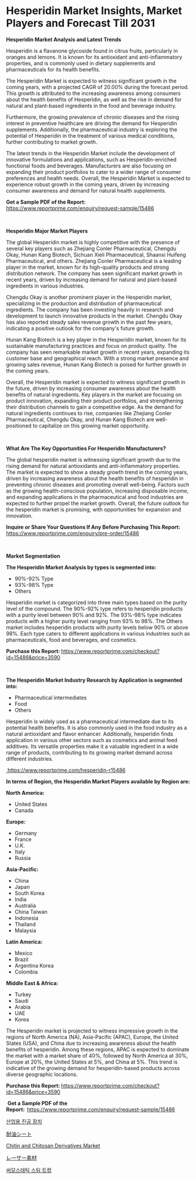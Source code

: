 <p><h1>Hesperidin Market Insights, Market Players and Forecast Till 2031</h1></p><p><strong>Hesperidin Market Analysis and Latest Trends</strong></p>
<p><p>Hesperidin is a flavanone glycoside found in citrus fruits, particularly in oranges and lemons. It is known for its antioxidant and anti-inflammatory properties, and is commonly used in dietary supplements and pharmaceuticals for its health benefits.</p><p>The Hesperidin Market is expected to witness significant growth in the coming years, with a projected CAGR of 20.00% during the forecast period. This growth is attributed to the increasing awareness among consumers about the health benefits of Hesperidin, as well as the rise in demand for natural and plant-based ingredients in the food and beverage industry.</p><p>Furthermore, the growing prevalence of chronic diseases and the rising interest in preventive healthcare are driving the demand for Hesperidin supplements. Additionally, the pharmaceutical industry is exploring the potential of Hesperidin in the treatment of various medical conditions, further contributing to market growth.</p><p>The latest trends in the Hesperidin Market include the development of innovative formulations and applications, such as Hesperidin-enriched functional foods and beverages. Manufacturers are also focusing on expanding their product portfolios to cater to a wider range of consumer preferences and health needs. Overall, the Hesperidin Market is expected to experience robust growth in the coming years, driven by increasing consumer awareness and demand for natural health supplements.</p></p>
<p><strong>Get a Sample PDF of the Report:&nbsp;</strong> <a href="https://www.reportprime.com/enquiry/request-sample/15486">https://www.reportprime.com/enquiry/request-sample/15486</a></p>
<p>&nbsp;</p>
<p><strong>Hesperidin Major Market Players</strong></p>
<p><p>The global Hesperidin market is highly competitive with the presence of several key players such as Zhejiang Conler Pharmaceutical, Chengdu Okay, Hunan Kang Biotech, Sichuan Xieli Pharmaceutical, Shaanxi Huifeng Pharmaceutical, and others. Zhejiang Conler Pharmaceutical is a leading player in the market, known for its high-quality products and strong distribution network. The company has seen significant market growth in recent years, driven by increasing demand for natural and plant-based ingredients in various industries.</p><p>Chengdu Okay is another prominent player in the Hesperidin market, specializing in the production and distribution of pharmaceutical ingredients. The company has been investing heavily in research and development to launch innovative products in the market. Chengdu Okay has also reported steady sales revenue growth in the past few years, indicating a positive outlook for the company's future growth.</p><p>Hunan Kang Biotech is a key player in the Hesperidin market, known for its sustainable manufacturing practices and focus on product quality. The company has seen remarkable market growth in recent years, expanding its customer base and geographical reach. With a strong market presence and growing sales revenue, Hunan Kang Biotech is poised for further growth in the coming years.</p><p>Overall, the Hesperidin market is expected to witness significant growth in the future, driven by increasing consumer awareness about the health benefits of natural ingredients. Key players in the market are focusing on product innovation, expanding their product portfolios, and strengthening their distribution channels to gain a competitive edge. As the demand for natural ingredients continues to rise, companies like Zhejiang Conler Pharmaceutical, Chengdu Okay, and Hunan Kang Biotech are well-positioned to capitalize on this growing market opportunity.</p></p>
<p>&nbsp;</p>
<p><strong>What Are The Key Opportunities For Hesperidin Manufacturers?</strong></p>
<p><p>The global hesperidin market is witnessing significant growth due to the rising demand for natural antioxidants and anti-inflammatory properties. The market is expected to show a steady growth trend in the coming years, driven by increasing awareness about the health benefits of hesperidin in preventing chronic diseases and promoting overall well-being. Factors such as the growing health-conscious population, increasing disposable income, and expanding applications in the pharmaceutical and food industries are expected to further propel the market growth. Overall, the future outlook for the hesperidin market is promising, with opportunities for expansion and innovation.</p></p>
<p><strong>Inquire or Share Your Questions If Any Before Purchasing This Report:</strong> <a href="https://www.reportprime.com/enquiry/pre-order/15486">https://www.reportprime.com/enquiry/pre-order/15486</a></p>
<p>&nbsp;</p>
<p><strong>Market Segmentation</strong></p>
<p><strong>The Hesperidin Market Analysis by types is segmented into:</strong></p>
<p><ul><li>90%-92% Type</li><li>93%-98% Type</li><li>Others</li></ul></p>
<p><p>Hesperidin market is categorized into three main types based on the purity level of the compound. The 90%-92% type refers to hesperidin products with a purity level between 90% and 92%. The 93%-98% type indicates products with a higher purity level ranging from 93% to 98%. The Others market includes hesperidin products with purity levels below 90% or above 98%. Each type caters to different applications in various industries such as pharmaceuticals, food and beverages, and cosmetics.</p></p>
<p><strong>Purchase this Report:&nbsp;</strong><a href="https://www.reportprime.com/checkout?id=15486&price=3590">https://www.reportprime.com/checkout?id=15486&price=3590</a></p>
<p>&nbsp;</p>
<p><strong>The Hesperidin Market Industry Research by Application is segmented into:</strong></p>
<p><ul><li>Pharmaceutical intermediates</li><li>Food</li><li>Others</li></ul></p>
<p><p>Hesperidin is widely used as a pharmaceutical intermediate due to its potential health benefits. It is also commonly used in the food industry as a natural antioxidant and flavor enhancer. Additionally, hesperidin finds application in various other sectors such as cosmetics and animal feed additives. Its versatile properties make it a valuable ingredient in a wide range of products, contributing to its growing market demand across different industries.</p></p>
<p><a href="https://www.reportprime.com/hesperidin-r15486">&nbsp;https://www.reportprime.com/hesperidin-r15486</a></p>
<p><strong>In terms of Region, the Hesperidin Market Players available by Region are:</strong></p>
<p>
    <p> <strong> North America: </strong>
        <ul>
            <li>United States</li>
            <li>Canada</li>
        </ul>
        </p> 
    <p> <strong> Europe: </strong>
        <ul>
            <li>Germany</li>
            <li>France</li>
            <li>U.K.</li>
            <li>Italy</li>
            <li>Russia</li>
        </ul>
        </p> 
    <p> <strong> Asia-Pacific: </strong>
        <ul>
            <li>China</li>
            <li>Japan</li>
            <li>South Korea</li>
            <li>India</li>
            <li>Australia</li>
            <li>China Taiwan</li>
            <li>Indonesia</li>
            <li>Thailand</li>
            <li>Malaysia</li>
        </ul>
        </p> 
    <p> <strong> Latin America: </strong>
        <ul>
            <li>Mexico</li>
            <li>Brazil</li>
            <li>Argentina Korea</li>
            <li>Colombia</li>
        </ul>
        </p> 
    <p> <strong> Middle East & Africa: </strong>
        <ul>
            <li>Turkey</li>
            <li>Saudi</li>
            <li>Arabia</li>
            <li>UAE</li>
            <li>Korea</li>
        </ul>
    </p>
    </p>
<p><p>The Hesperidin market is projected to witness impressive growth in the regions of North America (NA), Asia-Pacific (APAC), Europe, the United States (USA), and China due to increasing awareness about the health benefits of hesperidin. Among these regions, APAC is expected to dominate the market with a market share of 40%, followed by North America at 30%, Europe at 20%, the United States at 5%, and China at 5%. This trend is indicative of the growing demand for hesperidin-based products across diverse geographic locations.</p></p>
<p><strong>Purchase this Report: </strong><a href="https://www.reportprime.com/checkout?id=15486&price=3590">https://www.reportprime.com/checkout?id=15486&price=3590</a></p>
<p>&nbsp;<strong>Get a Sample PDF of the Report:&nbsp;&nbsp;</strong><a href="https://www.reportprime.com/enquiry/request-sample/15486">https://www.reportprime.com/enquiry/request-sample/15486</a></p>
<p><strong></strong></p>
<p><p><a href="https://medium.com/@heatherelasquez5675/%EC%82%B0%EC%97%85%EC%9A%A9-%EC%A7%84%EA%B3%B5-%EC%9E%A5%EC%B9%98-%EC%8B%9C%EC%9E%A5-%EC%A7%80%ED%91%9C-%ED%95%B4%EB%8F%85-%EC%8B%9C%EC%9E%A5-%EC%A0%90%EC%9C%A0%EC%9C%A8-%ED%8A%B8%EB%A0%8C%EB%93%9C-%EB%B0%8F-%EC%84%B1%EC%9E%A5-%ED%8C%A8%ED%84%B4-ea935f6b08fa">산업용 진공 장치</a></p><p><a href="https://medium.com/@amandasantosxavier51/%E3%82%B0%E3%83%AA%E3%83%BC%E3%82%B9%E9%98%B2%E6%AD%A2%E7%B4%99%E5%B8%82%E5%A0%B4%E3%81%AE%E8%AA%BF%E6%9F%BB%E3%83%AC%E3%83%9D%E3%83%BC%E3%83%88-%E3%81%9D%E3%81%AE%E6%AD%B4%E5%8F%B2%E3%81%8A%E3%82%88%E3%81%B32031%E5%B9%B4%E3%81%BE%E3%81%A7%E3%81%AE2024%E5%B9%B4%E3%81%AE%E4%BA%88%E6%B8%AC-64f3f01bab95">耐油シート</a></p><p><a href="https://www.linkedin.com/pulse/chitin-chitosan-derivatives-market-growth-trends-covid-19-nvv4e?trackingId=zgU1Hfui9FsBSMLfw8QVxg%3D%3D">Chitin and Chitosan Derivatives Market</a></p><p><a href="https://medium.com/@queenlitle19361/%E3%83%AC%E3%83%BC%E3%82%B6%E3%83%BC%E7%B4%A0%E6%9D%90%E5%B8%82%E5%A0%B4%E3%81%AE%E8%A6%8F%E6%A8%A1%E3%81%AF-%E3%82%B0%E3%83%AD%E3%83%BC%E3%83%90%E3%83%AB%E7%94%A3%E6%A5%AD%E3%81%AB%E3%81%8A%E3%81%91%E3%82%8B%E6%9C%80%E8%89%AF%E3%81%AE%E3%83%9E%E3%83%BC%E3%82%B1%E3%83%86%E3%82%A3%E3%83%B3%E3%82%B0%E3%83%81%E3%83%A3%E3%83%8D%E3%83%AB%E3%82%92%E6%98%8E%E3%82%89%E3%81%8B%E3%81%AB%E3%81%97%E3%81%A6%E3%81%84%E3%81%BE%E3%81%99-6a022fbbf912">レーザー素材</a></p><p><a href="https://medium.com/@genius6587678/%EC%98%A8%EB%8F%84-%EC%A1%B0%EC%A0%88%EC%8B%9D-%EC%A6%9D%EA%B8%B0-%ED%8A%B8%EB%9E%A9-%EC%8B%9C%EC%9E%A5-2031%EB%85%84%EA%B9%8C%EC%A7%80%EC%9D%98-%EB%8F%99%ED%96%A5-%EC%98%88%EC%B8%A1-%EB%B0%8F-%EA%B2%BD%EC%9F%81-%EB%B6%84%EC%84%9D-745958fc2309">써모스태틱 스팀 트랩</a></p></p>